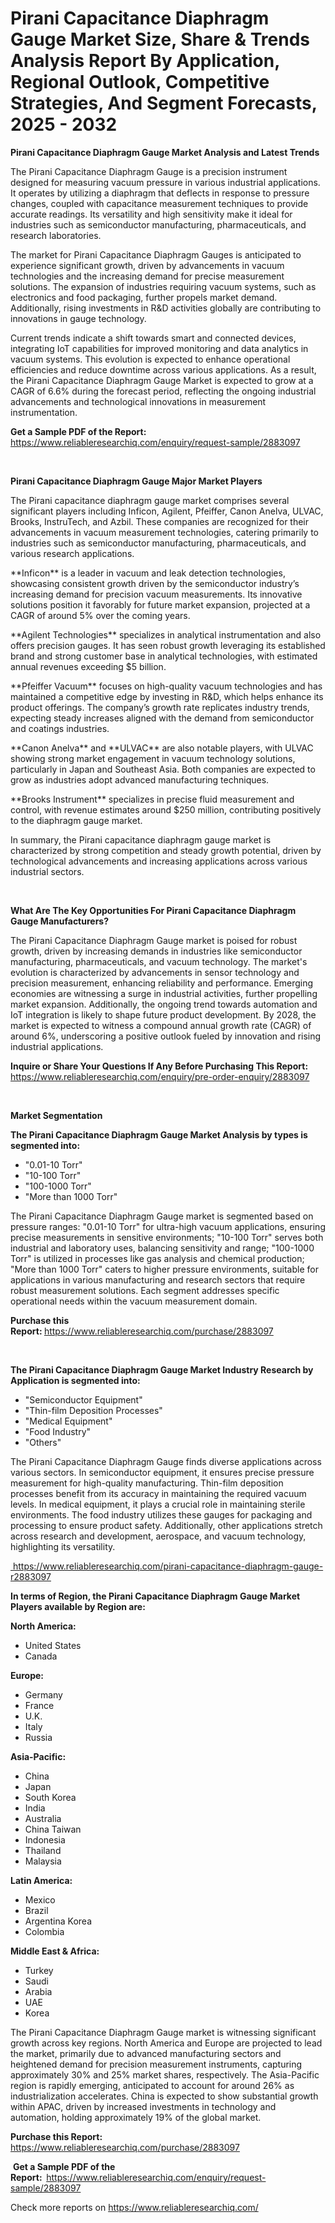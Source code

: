 <p><h1>Pirani Capacitance Diaphragm Gauge Market Size, Share & Trends Analysis Report By Application, Regional Outlook, Competitive Strategies, And Segment Forecasts, 2025 - 2032</h1></p><p><strong>Pirani Capacitance Diaphragm Gauge Market Analysis and Latest Trends</strong></p>
<p><p>The Pirani Capacitance Diaphragm Gauge is a precision instrument designed for measuring vacuum pressure in various industrial applications. It operates by utilizing a diaphragm that deflects in response to pressure changes, coupled with capacitance measurement techniques to provide accurate readings. Its versatility and high sensitivity make it ideal for industries such as semiconductor manufacturing, pharmaceuticals, and research laboratories.</p><p>The market for Pirani Capacitance Diaphragm Gauges is anticipated to experience significant growth, driven by advancements in vacuum technologies and the increasing demand for precise measurement solutions. The expansion of industries requiring vacuum systems, such as electronics and food packaging, further propels market demand. Additionally, rising investments in R&D activities globally are contributing to innovations in gauge technology.</p><p>Current trends indicate a shift towards smart and connected devices, integrating IoT capabilities for improved monitoring and data analytics in vacuum systems. This evolution is expected to enhance operational efficiencies and reduce downtime across various applications. As a result, the Pirani Capacitance Diaphragm Gauge Market is expected to grow at a CAGR of 6.6% during the forecast period, reflecting the ongoing industrial advancements and technological innovations in measurement instrumentation.</p></p>
<p><strong>Get a Sample PDF of the Report:&nbsp;</strong> <a href="https://www.reliableresearchiq.com/enquiry/request-sample/2883097?utm_campaign=2302&utm_medium=2&utm_source=Github&utm_content=ia&utm_term=13032025&utm_id=pirani-capacitance-diaphragm-gauge">https://www.reliableresearchiq.com/enquiry/request-sample/2883097</a></p>
<p>&nbsp;</p>
<p><strong>Pirani Capacitance Diaphragm Gauge Major Market Players</strong></p>
<p><p>The Pirani capacitance diaphragm gauge market comprises several significant players including Inficon, Agilent, Pfeiffer, Canon Anelva, ULVAC, Brooks, InstruTech, and Azbil. These companies are recognized for their advancements in vacuum measurement technologies, catering primarily to industries such as semiconductor manufacturing, pharmaceuticals, and various research applications.</p><p>**Inficon** is a leader in vacuum and leak detection technologies, showcasing consistent growth driven by the semiconductor industry’s increasing demand for precision vacuum measurements. Its innovative solutions position it favorably for future market expansion, projected at a CAGR of around 5% over the coming years.</p><p>**Agilent Technologies** specializes in analytical instrumentation and also offers precision gauges. It has seen robust growth leveraging its established brand and strong customer base in analytical technologies, with estimated annual revenues exceeding $5 billion.</p><p>**Pfeiffer Vacuum** focuses on high-quality vacuum technologies and has maintained a competitive edge by investing in R&D, which helps enhance its product offerings. The company’s growth rate replicates industry trends, expecting steady increases aligned with the demand from semiconductor and coatings industries.</p><p>**Canon Anelva** and **ULVAC** are also notable players, with ULVAC showing strong market engagement in vacuum technology solutions, particularly in Japan and Southeast Asia. Both companies are expected to grow as industries adopt advanced manufacturing techniques.</p><p>**Brooks Instrument** specializes in precise fluid measurement and control, with revenue estimates around $250 million, contributing positively to the diaphragm gauge market.</p><p>In summary, the Pirani capacitance diaphragm gauge market is characterized by strong competition and steady growth potential, driven by technological advancements and increasing applications across various industrial sectors.</p></p>
<p>&nbsp;</p>
<p><strong>What Are The Key Opportunities For Pirani Capacitance Diaphragm Gauge Manufacturers?</strong></p>
<p><p>The Pirani Capacitance Diaphragm Gauge market is poised for robust growth, driven by increasing demands in industries like semiconductor manufacturing, pharmaceuticals, and vacuum technology. The market's evolution is characterized by advancements in sensor technology and precision measurement, enhancing reliability and performance. Emerging economies are witnessing a surge in industrial activities, further propelling market expansion. Additionally, the ongoing trend towards automation and IoT integration is likely to shape future product development. By 2028, the market is expected to witness a compound annual growth rate (CAGR) of around 6%, underscoring a positive outlook fueled by innovation and rising industrial applications.</p></p>
<p><strong>Inquire or Share Your Questions If Any Before Purchasing This Report:</strong> <a href="https://www.reliableresearchiq.com/enquiry/pre-order-enquiry/2883097?utm_campaign=2302&utm_medium=2&utm_source=Github&utm_content=ia&utm_term=13032025&utm_id=pirani-capacitance-diaphragm-gauge">https://www.reliableresearchiq.com/enquiry/pre-order-enquiry/2883097</a></p>
<p>&nbsp;</p>
<p><strong>Market Segmentation</strong></p>
<p><strong>The Pirani Capacitance Diaphragm Gauge Market Analysis by types is segmented into:</strong></p>
<p><ul><li>"0.01-10 Torr"</li><li>"10-100 Torr"</li><li>"100-1000 Torr"</li><li>"More than 1000 Torr"</li></ul></p>
<p><p>The Pirani Capacitance Diaphragm Gauge market is segmented based on pressure ranges: "0.01-10 Torr" for ultra-high vacuum applications, ensuring precise measurements in sensitive environments; "10-100 Torr" serves both industrial and laboratory uses, balancing sensitivity and range; "100-1000 Torr" is utilized in processes like gas analysis and chemical production; "More than 1000 Torr" caters to higher pressure environments, suitable for applications in various manufacturing and research sectors that require robust measurement solutions. Each segment addresses specific operational needs within the vacuum measurement domain.</p></p>
<p><strong>Purchase this Report:&nbsp;</strong><a href="https://www.reliableresearchiq.com/purchase/2883097?utm_campaign=2302&utm_medium=2&utm_source=Github&utm_content=ia&utm_term=13032025&utm_id=pirani-capacitance-diaphragm-gauge">https://www.reliableresearchiq.com/purchase/2883097</a></p>
<p>&nbsp;</p>
<p><strong>The Pirani Capacitance Diaphragm Gauge Market Industry Research by Application is segmented into:</strong></p>
<p><ul><li>"Semiconductor Equipment"</li><li>"Thin-film Deposition Processes"</li><li>"Medical Equipment"</li><li>"Food Industry"</li><li>"Others"</li></ul></p>
<p><p>The Pirani Capacitance Diaphragm Gauge finds diverse applications across various sectors. In semiconductor equipment, it ensures precise pressure measurement for high-quality manufacturing. Thin-film deposition processes benefit from its accuracy in maintaining the required vacuum levels. In medical equipment, it plays a crucial role in maintaining sterile environments. The food industry utilizes these gauges for packaging and processing to ensure product safety. Additionally, other applications stretch across research and development, aerospace, and vacuum technology, highlighting its versatility.</p></p>
<p><a href="https://www.reliableresearchiq.com/pirani-capacitance-diaphragm-gauge-r2883097?utm_campaign=2302&utm_medium=2&utm_source=Github&utm_content=ia&utm_term=13032025&utm_id=pirani-capacitance-diaphragm-gauge">&nbsp;https://www.reliableresearchiq.com/pirani-capacitance-diaphragm-gauge-r2883097</a></p>
<p><strong>In terms of Region, the Pirani Capacitance Diaphragm Gauge Market Players available by Region are:</strong></p>
<p>
    <p> <strong> North America: </strong>
        <ul>
            <li>United States</li>
            <li>Canada</li>
        </ul>
        </p> 
    <p> <strong> Europe: </strong>
        <ul>
            <li>Germany</li>
            <li>France</li>
            <li>U.K.</li>
            <li>Italy</li>
            <li>Russia</li>
        </ul>
        </p> 
    <p> <strong> Asia-Pacific: </strong>
        <ul>
            <li>China</li>
            <li>Japan</li>
            <li>South Korea</li>
            <li>India</li>
            <li>Australia</li>
            <li>China Taiwan</li>
            <li>Indonesia</li>
            <li>Thailand</li>
            <li>Malaysia</li>
        </ul>
        </p> 
    <p> <strong> Latin America: </strong>
        <ul>
            <li>Mexico</li>
            <li>Brazil</li>
            <li>Argentina Korea</li>
            <li>Colombia</li>
        </ul>
        </p> 
    <p> <strong> Middle East & Africa: </strong>
        <ul>
            <li>Turkey</li>
            <li>Saudi</li>
            <li>Arabia</li>
            <li>UAE</li>
            <li>Korea</li>
        </ul>
    </p>
    </p>
<p><p>The Pirani Capacitance Diaphragm Gauge market is witnessing significant growth across key regions. North America and Europe are projected to lead the market, primarily due to advanced manufacturing sectors and heightened demand for precision measurement instruments, capturing approximately 30% and 25% market shares, respectively. The Asia-Pacific region is rapidly emerging, anticipated to account for around 26% as industrialization accelerates. China is expected to show substantial growth within APAC, driven by increased investments in technology and automation, holding approximately 19% of the global market.</p></p>
<p><strong>Purchase this Report: </strong><a href="https://www.reliableresearchiq.com/purchase/2883097?utm_campaign=2302&utm_medium=2&utm_source=Github&utm_content=ia&utm_term=13032025&utm_id=pirani-capacitance-diaphragm-gauge">https://www.reliableresearchiq.com/purchase/2883097</a></p>
<p>&nbsp;<strong>Get a Sample PDF of the Report:&nbsp;&nbsp;</strong><a href="https://www.reliableresearchiq.com/enquiry/request-sample/2883097?utm_campaign=2302&utm_medium=2&utm_source=Github&utm_content=ia&utm_term=13032025&utm_id=pirani-capacitance-diaphragm-gauge">https://www.reliableresearchiq.com/enquiry/request-sample/2883097</a></p>
<p><strong></strong></p>
<p>Check more reports on <a href="https://www.reliableresearchiq.com/?utm_campaign=2302&utm_medium=2&utm_source=Github&utm_content=ia&utm_term=13032025&utm_id=pirani-capacitance-diaphragm-gauge">https://www.reliableresearchiq.com/</a></p>